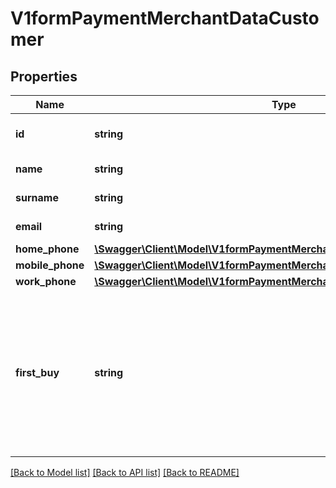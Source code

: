 # V1formPaymentMerchantDataCustomer

## Properties
Name | Type | Description | Notes
------------ | ------------- | ------------- | -------------
**id** | **string** | Store customer identifier | [optional] 
**name** | **string** | Name of customer | [optional] 
**surname** | **string** | Surname of customer | [optional] 
**email** | **string** | Email of customer | [optional] 
**home_phone** | [**\Swagger\Client\Model\V1formPaymentMerchantDataCustomerHomePhone**](V1formPaymentMerchantDataCustomerHomePhone.md) |  | [optional] 
**mobile_phone** | [**\Swagger\Client\Model\V1formPaymentMerchantDataCustomerMobilePhone**](V1formPaymentMerchantDataCustomerMobilePhone.md) |  | [optional] 
**work_phone** | [**\Swagger\Client\Model\V1formPaymentMerchantDataCustomerWorkPhone**](V1formPaymentMerchantDataCustomerWorkPhone.md) |  | [optional] 
**first_buy** | **string** | Indicates whether the user has already bought in this business (&#x27;si&#x27; if has made a operation, &#x27;no&#x27; in opposite scenario) | [optional] 

[[Back to Model list]](../../README.md#documentation-for-models) [[Back to API list]](../../README.md#documentation-for-api-endpoints) [[Back to README]](../../README.md)

